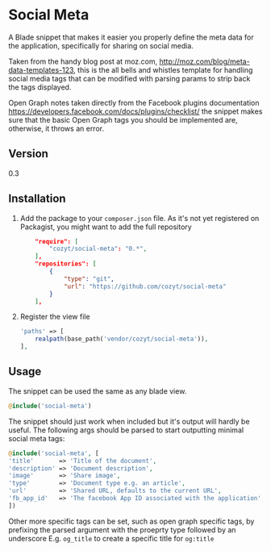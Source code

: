 # Social Meta

A Blade snippet that makes it easier you properly define the meta data for the application, specifically for sharing on social media.

Taken from the handy blog post at moz.com, http://moz.com/blog/meta-data-templates-123, this is the all bells and whistles template for handling social media tags that can be modified with parsing params to strip back the tags displayed.

Open Graph notes taken directly from the Facebook plugins documentation https://developers.facebook.com/docs/plugins/checklist/ the snippet makes sure that the basic Open Graph tags you should be implemented are, otherwise, it throws an error.

## Version

0.3

## Installation

1. Add the package to your `composer.json` file. As it's not yet registered on Packagist, you might want to add the full repository

    ```json
        "require": [
            "cozyt/social-meta": "0.*",
        ],
        "repositories": [
            {
                "type": "git",
                "url": "https://github.com/cozyt/social-meta"
            }
        ],
    ```

2. Register the view file

    ```php
    'paths' => [
        realpath(base_path('vendor/cozyt/social-meta')),
    ],
    ```

## Usage

The snippet can be used the same as any blade view.

```php
@include('social-meta')
```

The snippet should just work when included but it's output will hardly be useful. The following args should be parsed to start outputting minimal social meta tags:

```php
@include('social-meta', [
'title'       => 'Title of the document',
'description' => 'Document description',
'image'       => 'Share image',
'type'        => 'Document type e.g. an article',
'url'         => 'Shared URL, defaults to the current URL',
'fb_app_id'   => 'The facebook App ID associated with the application',
])
```

Other more specific tags can be set, such as open graph specific tags, by prefixing the parsed argument with the proeprty type followed by an underscore
E.g. `og_title` to create a specific title for `og:title`
